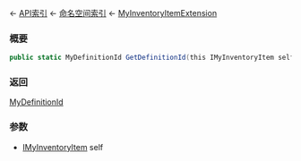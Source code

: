 ← [API索引](Api-Index) ← [命名空间索引](Namespace-Index) ← [MyInventoryItemExtension](VRage.Game.ModAPI.Ingame.MyInventoryItemExtension)

### 概要

```csharp
public static MyDefinitionId GetDefinitionId(this IMyInventoryItem self)
```

### 返回

[MyDefinitionId](VRage.Game.MyDefinitionId)

### 参数

* [IMyInventoryItem](VRage.Game.ModAPI.Ingame.IMyInventoryItem) self
